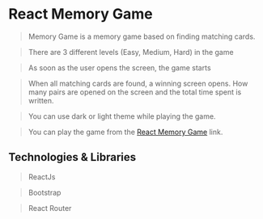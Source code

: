# React Memory Game


> Memory Game is a memory game based on finding matching cards. 

> There are 3 different levels (Easy, Medium, Hard) in the game

> As soon as the user opens the screen, the game starts 

> When all matching cards are found, a winning screen opens. How many pairs are opened on the screen and the total time spent is written.

> You can use dark or light theme while playing the game.

> You can play the game from the [React Memory Game](!https://react-memory-game-banuaggun.vercel.app/) link.


## Technologies & Libraries

> ReactJs

> Bootstrap

> React Router